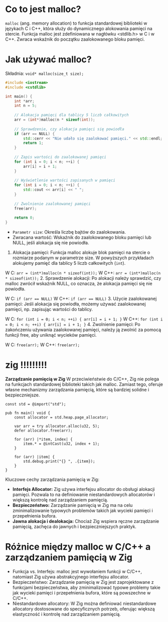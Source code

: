 # Co to jest malloc?
`malloc` (ang. memory allocation) to funkcja standardowej biblioteki w językach C i C++, która służy do dynamicznego alokowania pamięci na stercie. Funkcja malloc jest zdefiniowana w nagłówku <stdlib.h> w C i <cstdlib> w C++. Zwraca wskaźnik do początku zaalokowanego bloku pamięci.

# Jak używać malloc?
Składnia: `void* malloc(size_t size);`
```cpp
#include <iostream>
#include <cstdlib>

int main() {
    int *arr;
    int n = 5;
    
    // Alokacja pamięci dla tablicy 5 liczb całkowitych
    arr = (int*)malloc(n * sizeof(int));
    
    // Sprawdzenie, czy alokacja pamięci się powiodła
    if (arr == NULL) {
        std::cerr << "Nie udało się zaalokować pamięci." << std::endl;
        return 1;
    }
    
    // Zapis wartości do zaalokowanej pamięci
    for (int i = 0; i < n; ++i) {
        arr[i] = i + 1;
    }
    
    // Wyświetlenie wartości zapisanych w pamięci
    for (int i = 0; i < n; ++i) {
        std::cout << arr[i] << " ";
    }
    
    // Zwolnienie zaalokowanej pamięci
    free(arr);
    
    return 0;
}
```
- `Parametr size`: Określa liczbę bajtów do zaalokowania.
- Zwracana wartość: Wskaźnik do zaalokowanego bloku pamięci lub NULL, jeśli alokacja się nie powiodła.

1. Alokacja pamięci:
Funkcja malloc alokuje blok pamięci na stercie o rozmiarze podanym w parametrze size. W powyższych przykładach alokujemy pamięć dla tablicy 5 liczb całkowitych (`int`).

W C: `arr = (int*)malloc(n * sizeof(int));`
W C++: `arr = (int*)malloc(n * sizeof(int));`
2. Sprawdzenie alokacji:
Po alokacji należy sprawdzić, czy malloc zwrócił wskaźnik NULL, co oznacza, że alokacja pamięci się nie powiodła.

W C: `if (arr == NULL)`
W C++: `if (arr == NULL)`
3. Użycie zaalokowanej pamięci:
Jeśli alokacja się powiodła, możemy używać zaalokowanej pamięci, np. zapisując wartości do tablicy.

W C: `for (int i = 0; i < n; ++i) { arr[i] = i + 1; }`
W C++: `for (int i = 0; i < n; ++i) { arr[i] = i + 1; }`
4. Zwolnienie pamięci:
Po zakończeniu używania zaalokowanej pamięci, należy ją zwolnić za pomocą funkcji free, aby uniknąć wycieków pamięci.

W C: `free(arr);`
W C++: `free(arr);`


# zig !!!!!!!!!

**Zarządzanie pamięcią w Zig**
W przeciwieństwie do C/C++, Zig nie polega na funkcjach standardowej biblioteki takich jak malloc. Zamiast tego, oferuje własne mechanizmy zarządzania pamięcią, które są bardziej solidne i bezpieczniejsze.
```zig
const std = @import("std");

pub fn main() void {
    const allocator = std.heap.page_allocator;

    var arr = try allocator.alloc(u32, 5);
    defer allocator.free(arr);

    for (arr) |*item, index| {
        item.* = @intCast(u32, index + 1);
    }

    for (arr) |item| {
        std.debug.print("{} ", .{item});
    }
}
```
Kluczowe cechy zarządzania pamięcią w Zig:
- **Interfejs Allocator:** Zig używa interfejsu allocator do obsługi alokacji pamięci. Pozwala to na definiowanie niestandardowych allocatorów i większą kontrolę nad zarządzaniem pamięcią.
- **Bezpieczeństwo:** Zarządzanie pamięcią w Zig ma na celu zminimalizowanie typowych problemów takich jak wycieki pamięci i przepełnienia bufora.
- **Jawna alokacja i dealokacja:** Chociaż Zig wspiera ręczne zarządzanie pamięcią, zachęca do jawnych i bezpieczniejszych praktyk.



# Różnice między malloc w C/C++ a zarządzaniem pamięcią w Zig
- Funkcja vs. Interfejs: malloc jest wywołaniem funkcji w C/C++, natomiast Zig używa abstrakcyjnego interfejsu allocator.
- Bezpieczeństwo: Zarządzanie pamięcią w Zig jest zaprojektowane z funkcjami bezpieczeństwa, aby zminimalizować typowe problemy takie jak wycieki pamięci i przepełnienia bufora, które są powszechne w C/C++.
- Niestandardowe allocatory: W Zig można definiować niestandardowe allocatory dostosowane do specyficznych potrzeb, oferując większą elastyczność i kontrolę nad zarządzaniem pamięcią.